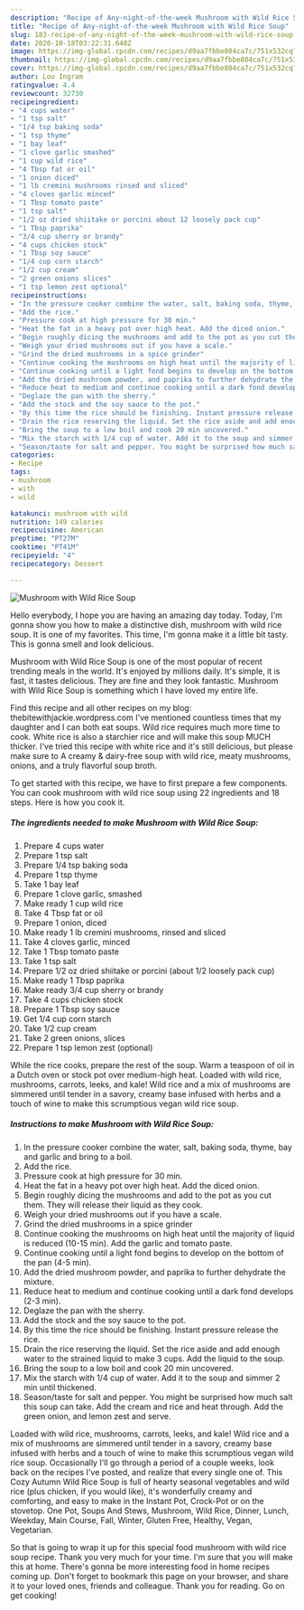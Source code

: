 ```yaml
---
description: "Recipe of Any-night-of-the-week Mushroom with Wild Rice Soup"
title: "Recipe of Any-night-of-the-week Mushroom with Wild Rice Soup"
slug: 183-recipe-of-any-night-of-the-week-mushroom-with-wild-rice-soup
date: 2020-10-18T03:22:31.648Z
image: https://img-global.cpcdn.com/recipes/d9aa7fbbe804ca7c/751x532cq70/mushroom-with-wild-rice-soup-recipe-main-photo.jpg
thumbnail: https://img-global.cpcdn.com/recipes/d9aa7fbbe804ca7c/751x532cq70/mushroom-with-wild-rice-soup-recipe-main-photo.jpg
cover: https://img-global.cpcdn.com/recipes/d9aa7fbbe804ca7c/751x532cq70/mushroom-with-wild-rice-soup-recipe-main-photo.jpg
author: Lou Ingram
ratingvalue: 4.4
reviewcount: 32730
recipeingredient:
- "4 cups water"
- "1 tsp salt"
- "1/4 tsp baking soda"
- "1 tsp thyme"
- "1 bay leaf"
- "1 clove garlic smashed"
- "1 cup wild rice"
- "4 Tbsp fat or oil"
- "1 onion diced"
- "1 lb cremini mushrooms rinsed and sliced"
- "4 cloves garlic minced"
- "1 Tbsp tomato paste"
- "1 tsp salt"
- "1/2 oz dried shiitake or porcini about 12 loosely pack cup"
- "1 Tbsp paprika"
- "3/4 cup sherry or brandy"
- "4 cups chicken stock"
- "1 Tbsp soy sauce"
- "1/4 cup corn starch"
- "1/2 cup cream"
- "2 green onions slices"
- "1 tsp lemon zest optional"
recipeinstructions:
- "In the pressure cooker combine the water, salt, baking soda, thyme, bay and garlic and bring to a boil."
- "Add the rice."
- "Pressure cook at high pressure for 30 min."
- "Heat the fat in a heavy pot over high heat. Add the diced onion."
- "Begin roughly dicing the mushrooms and add to the pot as you cut them. They will release their liquid as they cook."
- "Weigh your dried mushrooms out if you have a scale."
- "Grind the dried mushrooms in a spice grinder"
- "Continue cooking the mushrooms on high heat until the majority of liquid is reduced (10-15 min). Add the garlic and tomato paste."
- "Continue cooking until a light fond begins to develop on the bottom of the pan (4-5 min)."
- "Add the dried mushroom powder, and paprika to further dehydrate the mixture."
- "Reduce heat to medium and continue cooking until a dark fond develops (2-3 min)."
- "Deglaze the pan with the sherry."
- "Add the stock and the soy sauce to the pot."
- "By this time the rice should be finishing. Instant pressure release the rice."
- "Drain the rice reserving the liquid. Set the rice aside and add enough water to the strained liquid to make 3 cups. Add the liquid to the soup."
- "Bring the soup to a low boil and cook 20 min uncovered."
- "Mix the starch with 1/4 cup of water. Add it to the soup and simmer 2 min until thickened."
- "Season/taste for salt and pepper. You might be surprised how much salt this soup can take. Add the cream and rice and heat through. Add the green onion, and lemon zest and serve."
categories:
- Recipe
tags:
- mushroom
- with
- wild

katakunci: mushroom with wild 
nutrition: 149 calories
recipecuisine: American
preptime: "PT27M"
cooktime: "PT41M"
recipeyield: "4"
recipecategory: Dessert

---
```



![Mushroom with Wild Rice Soup](https://img-global.cpcdn.com/recipes/d9aa7fbbe804ca7c/751x532cq70/mushroom-with-wild-rice-soup-recipe-main-photo.jpg)

Hello everybody, I hope you are having an amazing day today. Today, I'm gonna show you how to make a distinctive dish, mushroom with wild rice soup. It is one of my favorites. This time, I'm gonna make it a little bit tasty. This is gonna smell and look delicious.

Mushroom with Wild Rice Soup is one of the most popular of recent trending meals in the world. It's enjoyed by millions daily. It's simple, it is fast, it tastes delicious. They are fine and they look fantastic. Mushroom with Wild Rice Soup is something which I have loved my entire life.

Find this recipe and all other recipes on my blog: thebitewithjackie.wordpress.com I&#39;ve mentioned countless times that my daughter and I can both eat soups. Wild rice requires much more time to cook. White rice is also a starchier rice and will make this soup MUCH thicker. I&#39;ve tried this recipe with white rice and it&#39;s still delicious, but please make sure to A creamy &amp; dairy-free soup with wild rice, meaty mushrooms, onions, and a truly flavorful soup broth.


To get started with this recipe, we have to first prepare a few components. You can cook mushroom with wild rice soup using 22 ingredients and 18 steps. Here is how you cook it.

<!--inarticleads1-->

##### The ingredients needed to make Mushroom with Wild Rice Soup:

1. Prepare 4 cups water
1. Prepare 1 tsp salt
1. Prepare 1/4 tsp baking soda
1. Prepare 1 tsp thyme
1. Take 1 bay leaf
1. Prepare 1 clove garlic, smashed
1. Make ready 1 cup wild rice
1. Take 4 Tbsp fat or oil
1. Prepare 1 onion, diced
1. Make ready 1 lb cremini mushrooms, rinsed and sliced
1. Take 4 cloves garlic, minced
1. Take 1 Tbsp tomato paste
1. Take 1 tsp salt
1. Prepare 1/2 oz dried shiitake or porcini (about 1/2 loosely pack cup)
1. Make ready 1 Tbsp paprika
1. Make ready 3/4 cup sherry or brandy
1. Take 4 cups chicken stock
1. Prepare 1 Tbsp soy sauce
1. Get 1/4 cup corn starch
1. Take 1/2 cup cream
1. Take 2 green onions, slices
1. Prepare 1 tsp lemon zest (optional)


While the rice cooks, prepare the rest of the soup. Warm a teaspoon of oil in a Dutch oven or stock pot over medium-high heat. Loaded with wild rice, mushrooms, carrots, leeks, and kale! Wild rice and a mix of mushrooms are simmered until tender in a savory, creamy base infused with herbs and a touch of wine to make this scrumptious vegan wild rice soup. 

<!--inarticleads2-->

##### Instructions to make Mushroom with Wild Rice Soup:

1. In the pressure cooker combine the water, salt, baking soda, thyme, bay and garlic and bring to a boil.
1. Add the rice.
1. Pressure cook at high pressure for 30 min.
1. Heat the fat in a heavy pot over high heat. Add the diced onion.
1. Begin roughly dicing the mushrooms and add to the pot as you cut them. They will release their liquid as they cook.
1. Weigh your dried mushrooms out if you have a scale.
1. Grind the dried mushrooms in a spice grinder
1. Continue cooking the mushrooms on high heat until the majority of liquid is reduced (10-15 min). Add the garlic and tomato paste.
1. Continue cooking until a light fond begins to develop on the bottom of the pan (4-5 min).
1. Add the dried mushroom powder, and paprika to further dehydrate the mixture.
1. Reduce heat to medium and continue cooking until a dark fond develops (2-3 min).
1. Deglaze the pan with the sherry.
1. Add the stock and the soy sauce to the pot.
1. By this time the rice should be finishing. Instant pressure release the rice.
1. Drain the rice reserving the liquid. Set the rice aside and add enough water to the strained liquid to make 3 cups. Add the liquid to the soup.
1. Bring the soup to a low boil and cook 20 min uncovered.
1. Mix the starch with 1/4 cup of water. Add it to the soup and simmer 2 min until thickened.
1. Season/taste for salt and pepper. You might be surprised how much salt this soup can take. Add the cream and rice and heat through. Add the green onion, and lemon zest and serve.


Loaded with wild rice, mushrooms, carrots, leeks, and kale! Wild rice and a mix of mushrooms are simmered until tender in a savory, creamy base infused with herbs and a touch of wine to make this scrumptious vegan wild rice soup. Occasionally I&#39;ll go through a period of a couple weeks, look back on the recipes I&#39;ve posted, and realize that every single one of. This Cozy Autumn Wild Rice Soup is full of hearty seasonal vegetables and wild rice (plus chicken, if you would like), it&#39;s wonderfully creamy and comforting, and easy to make in the Instant Pot, Crock-Pot or on the stovetop. One Pot, Soups And Stews, Mushroom, Wild Rice, Dinner, Lunch, Weekday, Main Course, Fall, Winter, Gluten Free, Healthy, Vegan, Vegetarian. 

So that is going to wrap it up for this special food mushroom with wild rice soup recipe. Thank you very much for your time. I'm sure that you will make this at home. There's gonna be more interesting food in home recipes coming up. Don't forget to bookmark this page on your browser, and share it to your loved ones, friends and colleague. Thank you for reading. Go on get cooking!
